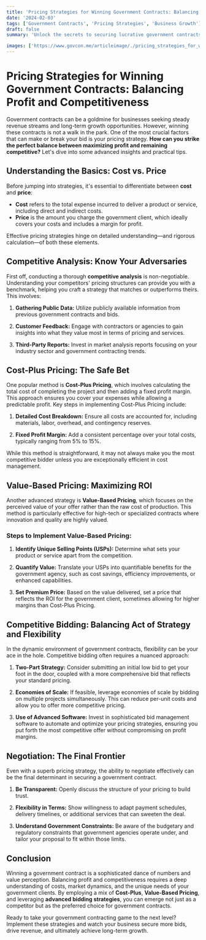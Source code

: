 ```yaml
---
title: 'Pricing Strategies for Winning Government Contracts: Balancing Profit and Competitiveness'
date: '2024-02-03'
tags: ['Government Contracts', 'Pricing Strategies', 'Business Growth']
draft: false
summary: 'Unlock the secrets to securing lucrative government contracts by mastering the art of pricing strategy—a delicate equilibrium between maximizing profit and staying competitive.'

images: ['https://www.govcon.me/articleimage/./pricing_strategies_for_winning_government_contracts_balancing_profit_and_competitiveness.webp']
---
```


# Pricing Strategies for Winning Government Contracts: Balancing Profit and Competitiveness

Government contracts can be a goldmine for businesses seeking steady revenue streams and long-term growth opportunities. However, winning these contracts is not a walk in the park. One of the most crucial factors that can make or break your bid is your pricing strategy. **How can you strike the perfect balance between maximizing profit and remaining competitive?** Let's dive into some advanced insights and practical tips.

## Understanding the Basics: Cost vs. Price

Before jumping into strategies, it's essential to differentiate between **cost** and **price**:

- **Cost** refers to the total expense incurred to deliver a product or service, including direct and indirect costs.
- **Price** is the amount you charge the government client, which ideally covers your costs and includes a margin for profit.

Effective pricing strategies hinge on detailed understanding—and rigorous calculation—of both these elements.

## Competitive Analysis: Know Your Adversaries

First off, conducting a thorough **competitive analysis** is non-negotiable. Understanding your competitors' pricing structures can provide you with a benchmark, helping you craft a strategy that matches or outperforms theirs. This involves:

1. **Gathering Public Data:**
   Utilize publicly available information from previous government contracts and bids.
   
2. **Customer Feedback:**
   Engage with contractors or agencies to gain insights into what they value most in terms of pricing and services.

3. **Third-Party Reports:**
   Invest in market analysis reports focusing on your industry sector and government contracting trends.

## Cost-Plus Pricing: The Safe Bet

One popular method is **Cost-Plus Pricing**, which involves calculating the total cost of completing the project and then adding a fixed profit margin. This approach ensures you cover your expenses while allowing a predictable profit. Key steps in implementing Cost-Plus Pricing include:

1. **Detailed Cost Breakdown:**
   Ensure all costs are accounted for, including materials, labor, overhead, and contingency reserves.

2. **Fixed Profit Margin:**
   Add a consistent percentage over your total costs, typically ranging from 5% to 15%.

While this method is straightforward, it may not always make you the most competitive bidder unless you are exceptionally efficient in cost management.

## Value-Based Pricing: Maximizing ROI

Another advanced strategy is **Value-Based Pricing**, which focuses on the perceived value of your offer rather than the raw cost of production. This method is particularly effective for high-tech or specialized contracts where innovation and quality are highly valued.

### Steps to Implement Value-Based Pricing:
   
1. **Identify Unique Selling Points (USPs):**
   Determine what sets your product or service apart from the competition.

2. **Quantify Value:**
   Translate your USPs into quantifiable benefits for the government agency, such as cost savings, efficiency improvements, or enhanced capabilities.

3. **Set Premium Price:**
   Based on the value delivered, set a price that reflects the ROI for the government client, sometimes allowing for higher margins than Cost-Plus Pricing.

## Competitive Bidding: Balancing Act of Strategy and Flexibility

In the dynamic environment of government contracts, flexibility can be your ace in the hole. Competitive bidding often requires a nuanced approach:

1. **Two-Part Strategy:**
   Consider submitting an initial low bid to get your foot in the door, coupled with a more comprehensive bid that reflects your standard pricing.

2. **Economies of Scale:**
   If feasible, leverage economies of scale by bidding on multiple projects simultaneously. This can reduce per-unit costs and allow you to offer more competitive pricing.

3. **Use of Advanced Software:**
   Invest in sophisticated bid management software to automate and optimize your pricing strategies, ensuring you put forth the most competitive offer without compromising on profit margins.

## Negotiation: The Final Frontier

Even with a superb pricing strategy, the ability to negotiate effectively can be the final determinant in securing a government contract. 

1. **Be Transparent:**
   Openly discuss the structure of your pricing to build trust.

2. **Flexibility in Terms:**
   Show willingness to adapt payment schedules, delivery timelines, or additional services that can sweeten the deal.

3. **Understand Government Constraints:**
   Be aware of the budgetary and regulatory constraints that government agencies operate under, and tailor your proposal to fit within those limits.

## Conclusion

Winning a government contract is a sophisticated dance of numbers and value perception. Balancing profit and competitiveness requires a deep understanding of costs, market dynamics, and the unique needs of your government clients. By employing a mix of **Cost-Plus**, **Value-Based Pricing**, and leveraging **advanced bidding strategies**, you can emerge not just as a competitor but as the preferred choice for government contracts.

Ready to take your government contracting game to the next level? Implement these strategies and watch your business secure more bids, drive revenue, and ultimately achieve long-term growth.